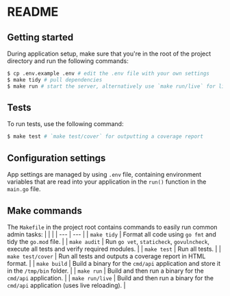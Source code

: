 # README
## Getting started
During application setup, make sure that you're in the root of the project directory and run the following commands:

```bash
$ cp .env.example .env # edit the .env file with your own settings
$ make tidy # pull dependencies
$ make run # start the server, alternatively use `make run/live` for live reloading
```

## Tests

To run tests, use the following command:

```bash
$ make test # `make test/cover` for outputting a coverage report
```

## Configuration settings

App settings are managed by using `.env` file, containing environment variables that are read into your application in the `run()` function in the `main.go` file.

## Make commands

The `Makefile` in the project root contains commands to easily run common admin tasks:
|     |     |
| --- | --- |
| `make tidy` | Format all code using `go fmt` and tidy the `go.mod` file. |
| `make audit` | Run `go vet`, `staticheck`, `govulncheck`, execute all tests and verify required modules. |
| `make test` | Run all tests. |
| `make test/cover` | Run all tests and outputs a coverage report in HTML format. |
| `make build` | Build a binary for the `cmd/api` application and store it in the `/tmp/bin` folder. |
| `make run` | Build and then run a binary for the `cmd/api` application. |
| `make run/live` | Build and then run a binary for the `cmd/api` application (uses live reloading). |
